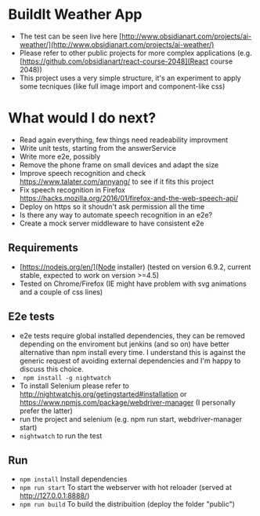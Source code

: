 # BuildIt Weather App
- The test can be seen live here [http://www.obsidianart.com/projects/ai-weather/](http://www.obsidianart.com/projects/ai-weather/)
- Please refer to other public projects for more complex applications (e.g. [https://github.com/obsidianart/react-course-2048](React course 2048))
- This project uses a very simple structure, it's an experiment to apply some tecniques (like full image import and component-like css)



# What would I do next?
- Read again everything, few things need readeability improvment
- Write unit tests, starting from the answerService
- Write more e2e, possibly
- Remove the phone frame on small devices and adapt the size
- Improve speech recognition and check https://www.talater.com/annyang/ to see if it fits this project
- Fix speech recognition in Firefox https://hacks.mozilla.org/2016/01/firefox-and-the-web-speech-api/
- Deploy on https so it shoudn't ask permission all the time
- Is there any way to automate speech recognition in an e2e?
- Create a mock server middleware to have consistent e2e

## Requirements
- [https://nodejs.org/en/](Node installer) (tested on version 6.9.2, current stable, expected to work on version >=4.5)
- Tested on Chrome/Firefox (IE might have problem with svg animations and a couple of css lines)

## E2e tests
- e2e tests require global installed dependencies, they can be removed depending on the enviroment but jenkins (and so on) have better alternative than npm install every time. I understand this is against the generic request of avoiding external dependencies and I'm happy to discuss this choice.
- ``` npm install -g nightwatch```
- To install Selenium please refer to http://nightwatchjs.org/getingstarted#installation or https://www.npmjs.com/package/webdriver-manager (I personally prefer the latter)
- run the project and selenium (e.g. npm run start, webdriver-manager start)
- ```nightwatch``` to run the test

## Run
- ```npm install``` Install dependencies
- ```npm run start``` To start the webserver with hot reloader (served at http://127.0.0.1:8888/)
- ```npm run build``` To build the distribuition (deploy the folder "public")

